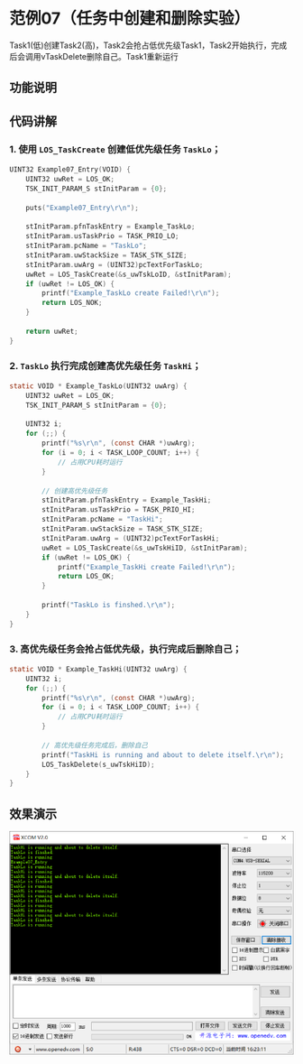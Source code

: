 # 范例07（任务中创建和删除实验）

Task1(低)创建Task2(高)，Task2会抢占低优先级Task1，Task2开始执行，完成后会调用vTaskDelete删除自己。Task1重新运行

## 功能说明

## 代码讲解

### 1. 使用 `LOS_TaskCreate` 创建低优先级任务 `TaskLo`；

```c
UINT32 Example07_Entry(VOID) {
    UINT32 uwRet = LOS_OK;
    TSK_INIT_PARAM_S stInitParam = {0};
    
    puts("Example07_Entry\r\n");

    stInitParam.pfnTaskEntry = Example_TaskLo;
    stInitParam.usTaskPrio = TASK_PRIO_LO;
    stInitParam.pcName = "TaskLo";
    stInitParam.uwStackSize = TASK_STK_SIZE;
    stInitParam.uwArg = (UINT32)pcTextForTaskLo;
    uwRet = LOS_TaskCreate(&s_uwTskLoID, &stInitParam);
    if (uwRet != LOS_OK) {
        printf("Example_TaskLo create Failed!\r\n");
        return LOS_NOK;
    }

    return uwRet;
}
```

### 2. `TaskLo` 执行完成创建高优先级任务 `TaskHi`；

```c
static VOID * Example_TaskLo(UINT32 uwArg) {
    UINT32 uwRet = LOS_OK;
    TSK_INIT_PARAM_S stInitParam = {0};

    UINT32 i;
    for (;;) {
        printf("%s\r\n", (const CHAR *)uwArg);
        for (i = 0; i < TASK_LOOP_COUNT; i++) {
            // 占用CPU耗时运行
        }

        // 创建高优先级任务
        stInitParam.pfnTaskEntry = Example_TaskHi;
        stInitParam.usTaskPrio = TASK_PRIO_HI;
        stInitParam.pcName = "TaskHi";
        stInitParam.uwStackSize = TASK_STK_SIZE;
        stInitParam.uwArg = (UINT32)pcTextForTaskHi;
        uwRet = LOS_TaskCreate(&s_uwTskHiID, &stInitParam);
        if (uwRet != LOS_OK) {
            printf("Example_TaskHi create Failed!\r\n");
            return LOS_OK;
        }

        printf("TaskLo is finshed.\r\n");
    }
}
```

### 3. 高优先级任务会抢占低优先级，执行完成后删除自己；
```c
static VOID * Example_TaskHi(UINT32 uwArg) {
    UINT32 i;
    for (;;) {
        printf("%s\r\n", (const CHAR *)uwArg);
        for (i = 0; i < TASK_LOOP_COUNT; i++) {
            // 占用CPU耗时运行
        }

        // 高优先级任务完成后，删除自己
        printf("TaskHi is running and about to delete itself.\r\n");
        LOS_TaskDelete(s_uwTskHiID);
    }
}
```

## 效果演示

![](./pic/result07.png)